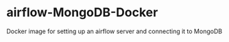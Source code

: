 # airflow-MongoDB-Docker
Docker image for setting up an airflow server and connecting it to MongoDB
